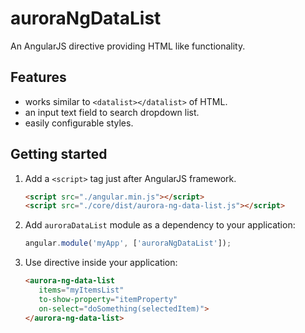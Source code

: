 auroraNgDataList
================

An AngularJS directive providing HTML like <datalist></datalist> functionality.

## Features
- works similar to `<datalist></datalist>` of HTML.
- an input text field to search dropdown list.
- easily configurable styles.


## Getting started

1. Add a `<script>` tag just after AngularJS framework.
    ```html
    <script src="./angular.min.js"></script>
    <script src="./core/dist/aurora-ng-data-list.js"></script>
    ```

2. Add `auroraDataList` module as a dependency to your application:
   ```javascript
   angular.module('myApp', ['auroraNgDataList']);
   ```

3. Use directive inside your application:
      ```html
      <aurora-ng-data-list 
         items="myItemsList" 
         to-show-property="itemProperty"
         on-select="doSomething(selectedItem)">
      </aurora-ng-data-list>
      ```
